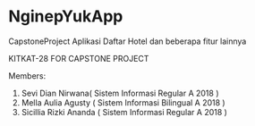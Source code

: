 # NginepYukApp
CapstoneProject
Aplikasi Daftar Hotel dan beberapa fitur lainnya

KITKAT-28 FOR CAPSTONE PROJECT

Members:
1. Sevi Dian Nirwana( Sistem Informasi Regular A 2018 )
2. Mella Aulia Agusty ( Sistem Informasi Bilingual A 2018 )
3. Sicillia Rizki Ananda ( Sistem Informasi Regular A 2018 )
